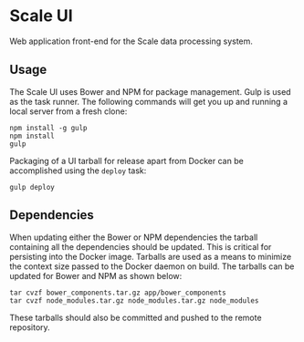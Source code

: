 # Scale UI
Web application front-end for the Scale data processing system. 

## Usage

The Scale UI uses Bower and NPM for package management. Gulp is used as the task runner. 
The following commands will get you up and running a local server from a fresh clone:

```
npm install -g gulp
npm install
gulp
```

Packaging of a UI tarball for release apart from Docker can be accomplished using the `deploy` task:

```
gulp deploy
```

## Dependencies
When updating either the Bower or NPM dependencies the tarball containing all the dependencies should be updated.
This is critical for persisting into the Docker image. Tarballs are used as a means to minimize the context size passed
to the Docker daemon on build. The tarballs can be updated for Bower and NPM as shown below:

```
tar cvzf bower_components.tar.gz app/bower_components
tar cvzf node_modules.tar.gz node_modules.tar.gz node_modules
```

These tarballs should also be committed and pushed to the remote repository.